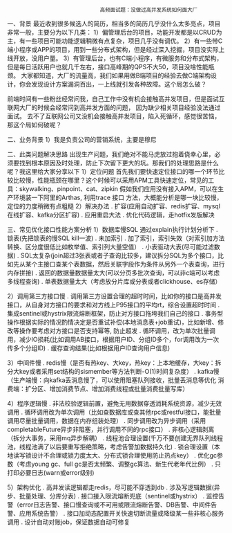                                   高频面试题：没做过高并发系统如何面大厂
一、背景
最近收到很多候选人的简历，相当多的简历几乎没什么太多亮点，项目非常一般，主要分为以下几类：
1）偏管理后台的项目，功能开发都是以CRUD为主，有一些项目可能功能逻辑稍微有点复杂，项目几乎没有调优。
2）有一些带C端小程序或APP的项目，用到一些分布式架构，但是经过深入挖掘，项目没实际上线开放，没用户量。
3）有管理后台，也有C端小程序，有微服务和分布式架构，但是每日活跃用户也就几千左右，接口高峰期的QPS不大50，项目没啥性能瓶颈。
大家都知道，大厂的流量高，我们如果用做B端项目的经验去做C端架构设计，你会发现设计方案漏洞百出，一上线就引发各种故障。这个局怎么破？

前端时间有一些粉丝经常问我，自己工作中没有机会接触高并发项目，但是面试互联网大厂的时候会经常问到高并发方面的问题，
因为缺少相关项目经验没法通过面试。 去不了互联网公司又没机会接触高并发项目，陷入死循环，感觉很苦恼，那这个局如何破呢？


二、业务背景
1）我是负责公司的营销系统，主要是穆尼

二、此类问题解决思路
出现生产问题，我们绝对不能马虎放过抱着侥幸心里，必须要找到根本原因及时处理，防止下次留下更大的坑。那我们的处理思路是什么呢？我这里给大家分享以下
1）定位问题
首先我们要快速定位接口的哪一个环节比较比较慢，性能瓶颈在哪里？这个时候可以采用APM工具快速定位，常见的工具：skywalking、pinpoint、cat、zipkin
假如我们应用没有接入APM，可以在生产环境装一下阿里的Arthas, 利用trace 接口 方法，大概能分析是哪一块比较慢，定位的力度稍微有点粗糙
2）解决办法
. 扩容(应用自动扩容、redis扩容、mysql在线扩容、kafka分区扩容)
. 应用重启大法
. 优化代码逻辑，走hotfix发版解决

三、常见优化接口性能方案分析
1）数据库慢SQL
通过explain执行计划分析下
. 锁表(先把锁表的慢SQL kill一波)
. 未加索引
. 加了索引，索引失效（对索引加方法转换、区分度很低比如枚举值、索引列大量空值）
. 小表驱动大表(尽可能过滤数据)
. SQL太复杂(join超过3张表或者子查询比较多，建议拆分SQL为多个接口，比如先从某个主接口查某个表数据，然后关联字段作为条件从另外一个表查询，进行内存拼接)
. 返回的数据量数据量太大(可以分页多批次查询，可以非c端可以考虑多线程查询)
. 单表数据量太大（考虑放分片库或分表或者clickhouse、es存储）

2）调用第三方接口慢
. 调用第三方设置合理的超时时间，比如你的接口是高并发接口，从自身对方接口的要求和对方线上P95接口的平均rt，综合设置超时时间
. 集成sentinel或hystrix限流熔断框架，防止对方接口拖垮我们自己的接口
. 事务型操作根据实际的情况酌情决定是否重试补偿(本地消息表+job重试)，比如新增、修改等操作要考虑对方接口是否支持幂等, 防止超发
. 循环调用，改为单次批量调用，减少IO损耗(比如调用AB接口，根据用户ID、分组ID多个，for调用改为一次传多个分组ID)
. 缓存查询结果(比如根据用户ID查询用户信息)

3）中间件慢
. redis慢（是否有热key、大key，热key：上本地缓存，大key：拆分大key或者采用set结构的sismember等方法判断-O(1)时间复杂度）
. kafka慢（生产端慢：向kafka丢消息慢了，可以使用阻塞队列接收，批量丢消息等优化  消费端：扩分区、增加消费节点、增加消费线程或批量消费批量写库）

4）程序逻辑慢
. 非法校验逻辑前置，避免无用数据穿透消耗系统资源，减少无效调用
. 循环调用改为单次调用（比如查数据库或查其他rpc或restful接口，能批量调用尽量批量调用，数据在内存组装处理）
. 同步调用改为异步调用（采用completableFuture异步非阻塞，并行调用不同的rpc接口）
. 非核心逻辑剥离（拆分大事务，采用mq异步解耦）
. 线程池合理设置(千万不要创建无界队列线程池，线程池满了以后要重写拒绝策略，考虑告警加数据持久化)
. 锁合理设置（本地读写锁设计不合理或锁力度太大、分布式锁合理使用防止热点key）
. 优化gc参数（考虑young gc、full gc是否太频繁、调整gc算法、新生代老年代比例）
. 只打印必要日志(warn或error级别)

5）架构优化
. 高并发读逻辑都走redis，尽可能不穿透到db
. 涉及写逻辑数据(异步、批量处理、分库分表)
. 接口接入限流熔断兜底（sentinel或hystrix）
. 监控告警（error日志告警、接口慢查询或不可用或限流熔断告警、DB告警、中间件告警、应用系统告警）
. 接口加动态配置开关快速切断流量或降级某一些非核心服务调用
. 设计自动对账job，保证数据自动可修复
